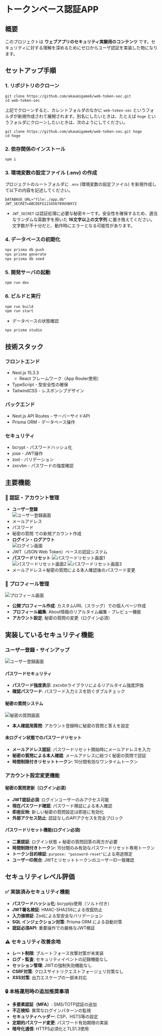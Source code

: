 # トークンベース認証APP

## 概要

このプロジェクトは **ウェブアプリのセキュリティ実験用のコンテンツ** です。セキュリティに対する理解を深めるためにゼロからユーザ認証を実装した物になります。

## セットアップ手順

### 1. リポジトリのクローン

```
git clone https://github.com/akaumigame6/web-token-sec.git
cd web-token-sec
```

上記でクローンすると、カレントフォルダのなかに `web-token-sec` というフォルダが新規作成されて展開されます。別名にしたいときは、たとえば `hoge` というフォルダにクローンしたいときは、次のようにしてください。

```
git clone https://github.com/akaumigame6/web-token-sec.git hoge
cd hoge
```

### 2. 依存関係のインストール

```bash
npm i
```

### 3. 環境変数の設定ファイル (.env) の作成

プロジェクトのルートフォルダに `.env` (環境変数の設定ファイル) を新規作成して以下の内容を記述してください。

```
DATABASE_URL="file:./app.db"
JWT_SECRET=ABCDEFG123456789UVWXYZ
```

- `JWT_SECRET` は認証処理に必要な秘密キーです。安全性を確保するため、適当なランダムな英数字を用いた **16文字以上の文字列** に置き換えてください。文字数が不十分だと、動作時にエラーとなる可能性があります。


### 4. データベースの初期化

```bash
npx prisma db push
npx prisma generate
npx prisma db seed
```

### 5. 開発サーバの起動

```bash
npm run dev
```

### 6. ビルドと実行

```bash
npm run build
npm run start
```

- データベースの状態確認

```bash
npx prisma studio
```

## 技術スタック
### フロントエンド
- Next.js 15.3.3
  - React フレームワーク（App Router使用）
- TypeScript - 型安全性の確保
- TailwindCSS - レスポンシブデザイン

### バックエンド
- Next.js API Routes - サーバーサイドAPI
- Prisma ORM - データベース操作

### セキュリティ
- bcrypt - パスワードハッシュ化
- jose - JWT操作
- zod - バリデーション
- zxcvbn - パスワードの強度確認

## 主要機能

### 🔐 **認証・アカウント管理**
- **ユーザー登録**  
![ユーザー登録画面](image/Signup.png)  
 - メールアドレス
 - パスワード
 - 秘密の質問
 での新規アカウント作成
- **ログイン・ログアウト**  
![ログイン画面](image/Login.png)
 - JWT（JSON Web Token）ベースの認証システム
- **パスワードリセット** 
![パスワードリセット画面1](image/PasswordReset-1.png) 
![パスワードリセット画面2](image/PasswordReset-2.png) 
![パスワードリセット画面3](image/PasswordReset-3.png) 
 - メールアドレス＋秘密の質問による本人確認後のパスワード変更

### 👤 **プロフィール管理**
![プロフィール画面](image/About.png) 
- **公開プロフィール作成**: カスタムURL（スラッグ）での個人ページ作成
- **プロフィール編集**: About情報のリアルタイム編集・プレビュー機能
- **アカウント設定**: 秘密の質問の変更（ログイン必須）

## 実装しているセキュリティ機能
### ユーザー登録・サインアップ
![ユーザー登録画面](image/Signup.png) 
#### パスワードセキュリティ
- **パスワード強度表示**: zxcvbnライブラリによるリアルタイム強度評価
- **確認パスワード**: パスワード入力ミスを防ぐダブルチェック

#### 秘密の質問システム
![秘密の質問画面](image/PasswordReset-2.png) 
- **本人確認用質問**: アカウント登録時に秘密の質問と答えを設定

#### 未ログイン状態でのパスワードリセット
- **メールアドレス認証**: パスワードリセット開始時にメールアドレスを入力
- **秘密の質問による本人確認**: メールアドレスに紐づく秘密の質問で認証
- **時間制限付きリセットトークン**: 10分間有効なワンタイムトークン

### アカウント設定変更機能
#### 秘密の質問更新（ログイン必須）
- **JWT認証必須**: ログインユーザーのみアクセス可能
- **現在パスワード確認**: パスワード検証による本人確認
- **即座反映**: 新しい秘密の質問設定は即座に有効化
- **外部アクセス防止**: 認証なしのAPIアクセスを完全ブロック
#### パスワードリセット機能(ログイン必須)
- **二重認証**: ログイン状態 + 秘密の質問回答の両方が必要
- **時間制限付きトークン**: 15分間のみ有効なパスワードリセット専用トークン
- **トークン目的検証**: `purpose: "password-reset"`による用途限定
- **ユーザーID照合**: JWTとリセットトークンのユーザーID一致確認

## セキュリティレベル評価

### ✅ **実装済みセキュリティ機能**
- **パスワードハッシュ化**: bcryptjs使用（ソルト付き）
- **JWT署名検証**: HMAC-SHA256による改竄防止
- **入力値検証**: Zodによる型安全なバリデーション
- **SQL インジェクション対策**: Prisma ORM による自動対策
- **認証必須API**: 重要操作での厳格なJWT検証

### ⚠️ **セキュリティ改善余地**
- **レート制限**: ブルートフォース攻撃対策が未実装
- **ログ・監査**: セキュリティイベントの記録機能なし
- **セッション管理**: JWTの強制失効機能なし
- **CSRF対策**: クロスサイトリクエストフォージェリ対策なし
- **XSS対策**: 出力エスケープの一部未対応

### 🔒 **本格運用時の追加推奨事項**
- **多要素認証（MFA）**: SMS/TOTP認証の追加
- **不正検知**: 異常なログインパターンの監視
- **セキュリティヘッダー**: CSP、HSTS等の設定
- **定期的パスワード変更**: パスワード有効期限の実装
- **暗号化通信**: HTTPS必須化とTLS1.3使用
